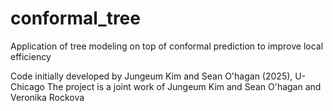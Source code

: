 # conformal_tree
Application of tree modeling on top of conformal prediction to improve local efficiency

Code initially developed by Jungeum Kim and Sean O'hagan (2025), U-Chicago
The project is a joint work of Jungeum Kim and Sean O'hagan and Veronika Rockova
